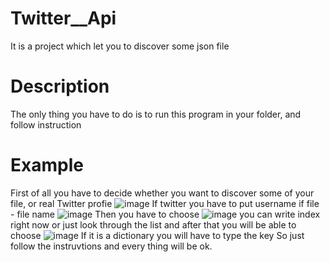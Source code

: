 # Twitter__Api
It is a project which let you to discover some json file
# Description
The only thing you have to do is to run this program in your folder, and follow instruction
# Example
First of all you have to decide whether you want to discover some of your file, or real Twitter profie
![image](https://user-images.githubusercontent.com/91532556/154764833-1dcd0e94-f7bf-4680-a8e5-d15171fe6142.png)
If twitter you have to put username if file - file name
![image](https://user-images.githubusercontent.com/91532556/154764892-9cac090d-f9fc-4f54-b6db-de8bdcc8f3f8.png)
Then you have to choose
![image](https://user-images.githubusercontent.com/91532556/154764952-3953e8b6-3b10-4a98-b7b6-1feb932068a1.png)
you can write index right now or just look through the list and after that you will be able to choose
![image](https://user-images.githubusercontent.com/91532556/154765093-a6c0d4ae-e3e6-4fca-9b26-9ecb2694d055.png)
If it is a dictionary you will have to type the key
So just follow the instruvtions and every thing will be ok.

